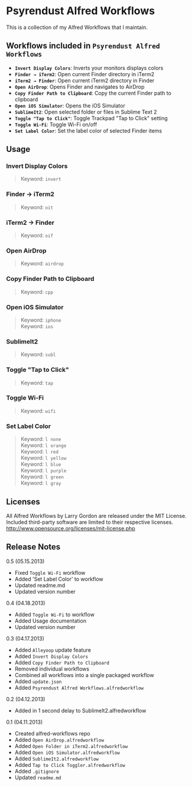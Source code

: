 # Psyrendust Alfred Workflows

This is a collection of my Alfred Workflows that I maintain.

## Workflows included in `Psyrendust Alfred Workflows`
* **`Invert Display Colors`**: Inverts your monitors displays colors
* **`Finder → iTerm2`**: Open current Finder directory in iTerm2
* **`iTerm2 → Finder`**: Open current iTerm2 directory in Finder
* **`Open AirDrop`**: Opens Finder and navigates to AirDrop
* **`Copy Finder Path to Clipboard`**: Copy the current Finder path to clipboard
* **`Open iOS Simulator`**: Opens the iOS Simulator
* **`SublimeIt2`**: Open selected folder or files in Sublime Text 2
* **`Toggle "Tap to Click"`**: Toggle Trackpad "Tap to Click" setting
* **`Toggle Wi-Fi`**: Toggle Wi-Fi on/off
* **`Set Label Color`**: Set the label color of selected Finder items

## Usage
### Invert Display Colors
> Keyword: `invert`

### Finder → iTerm2
> Keyword: `oit`  

### iTerm2 → Finder
> Keyword: `oif`  

### Open AirDrop
> Keyword: `airdrop`  

### Copy Finder Path to Clipboard
> Keyword: `cpp`  

### Open iOS Simulator
> Keyword: `iphone`  
> Keyword: `ios`  

### SublimeIt2
> Keyword: `subl`  

### Toggle "Tap to Click"
> Keyword: `tap`  

### Toggle Wi-Fi
> Keyword: `wifi`  

### Set Label Color
> Keyword: `l none`  
> Keyword: `l orange`  
> Keyword: `l red`  
> Keyword: `l yellow`  
> Keyword: `l blue`  
> Keyword: `l purple`  
> Keyword: `l green`  
> Keyword: `l gray`  

## Licenses
All Alfred Workflows by Larry Gordon are released under the MIT License. Included third-party software are limited to their respective licenses.
http://www.opensource.org/licenses/mit-license.php

## Release Notes
0.5 (05.15.2013)

* Fixed `Toggle Wi-Fi` workflow
* Added 'Set Label Color' to workflow
* Updated readme.md
* Updated version number

0.4 (04.18.2013)

* Added `Toggle Wi-Fi` to workflow
* Added Usage documentation
* Updated version number

0.3 (04.17.2013)

* Added `Alleyoop` update feature
* Added `Invert Display Colors`
* Added `Copy Finder Path to Clipboard`
* Removed individual workflows
* Combined all workflows into a single packaged workflow
* Added `update.json`
* Added `Psyrendust Alfred Workflows.alfredworkflow`

0.2 (04.12.2013)

* Added in 1 second delay to SublimeIt2.alfredworkflow


0.1 (04.11.2013)

* Created alfred-workflows repo
* Added `Open AirDrop.alfredworkflow`
* Added `Open Folder in iTerm2.alfredworkflow`
* Added `Open iOS Simulator.alfredworkflow`
* Added `SublimeIt2.alfredworkflow`
* Added `Tap to Click Toggler.alfredworkflow`
* Added `.gitignore`
* Updated `readme.md`
